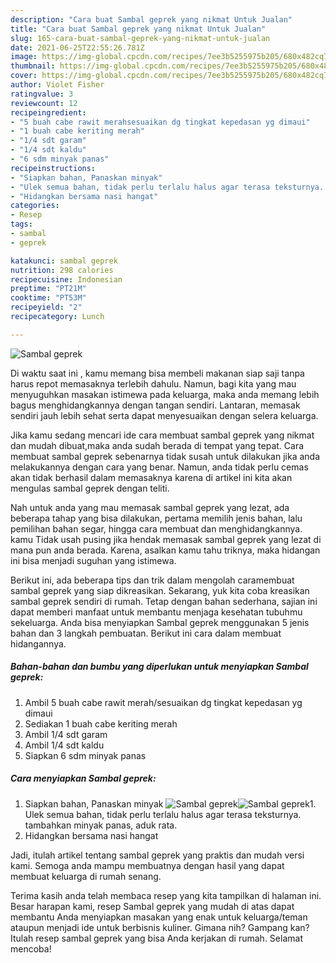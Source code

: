 ```yaml
---
description: "Cara buat Sambal geprek yang nikmat Untuk Jualan"
title: "Cara buat Sambal geprek yang nikmat Untuk Jualan"
slug: 165-cara-buat-sambal-geprek-yang-nikmat-untuk-jualan
date: 2021-06-25T22:55:26.781Z
image: https://img-global.cpcdn.com/recipes/7ee3b5255975b205/680x482cq70/sambal-geprek-foto-resep-utama.jpg
thumbnail: https://img-global.cpcdn.com/recipes/7ee3b5255975b205/680x482cq70/sambal-geprek-foto-resep-utama.jpg
cover: https://img-global.cpcdn.com/recipes/7ee3b5255975b205/680x482cq70/sambal-geprek-foto-resep-utama.jpg
author: Violet Fisher
ratingvalue: 3
reviewcount: 12
recipeingredient:
- "5 buah cabe rawit merahsesuaikan dg tingkat kepedasan yg dimaui"
- "1 buah cabe keriting merah"
- "1/4 sdt garam"
- "1/4 sdt kaldu"
- "6 sdm minyak panas"
recipeinstructions:
- "Siapkan bahan, Panaskan minyak"
- "Ulek semua bahan, tidak perlu terlalu halus agar terasa teksturnya. tambahkan minyak panas, aduk rata."
- "Hidangkan bersama nasi hangat"
categories:
- Resep
tags:
- sambal
- geprek

katakunci: sambal geprek 
nutrition: 298 calories
recipecuisine: Indonesian
preptime: "PT21M"
cooktime: "PT53M"
recipeyield: "2"
recipecategory: Lunch

---
```



![Sambal geprek](https://img-global.cpcdn.com/recipes/7ee3b5255975b205/680x482cq70/sambal-geprek-foto-resep-utama.jpg)

Di waktu  saat ini , kamu memang bisa membeli makanan siap saji tanpa harus repot memasaknya terlebih dahulu. Namun, bagi kita yang mau menyuguhkan masakan istimewa pada keluarga, maka anda memang lebih bagus menghidangkannya dengan tangan sendiri. Lantaran, memasak sendiri jauh lebih sehat serta dapat menyesuaikan dengan selera keluarga.

Jika kamu sedang mencari ide cara membuat sambal geprek yang nikmat dan mudah dibuat,maka anda sudah berada di tempat yang tepat. Cara membuat sambal geprek  sebenarnya tidak susah untuk dilakukan jika anda melakukannya dengan cara yang benar. Namun, anda tidak perlu cemas akan tidak berhasil dalam memasaknya 
karena di artikel ini kita akan mengulas sambal geprek dengan teliti.  



Nah untuk anda yang mau memasak sambal geprek yang lezat, ada beberapa tahap yang bisa dilakukan, pertama memilih jenis bahan, lalu pemilihan bahan segar, hingga cara membuat dan menghidangkannya. kamu Tidak usah pusing jika hendak memasak sambal geprek yang lezat di mana pun anda berada. Karena, asalkan kamu  tahu triknya, maka hidangan ini bisa menjadi suguhan yang istimewa.

Berikut ini, ada beberapa tips dan trik dalam mengolah caramembuat sambal geprek yang siap dikreasikan. Sekarang, yuk kita coba kreasikan sambal geprek sendiri di rumah. Tetap dengan bahan sederhana, sajian ini dapat memberi manfaat untuk membantu menjaga kesehatan tubuhmu sekeluarga. Anda bisa menyiapkan Sambal geprek menggunakan 5 jenis bahan dan 3 langkah pembuatan. Berikut ini cara dalam membuat hidangannya.

<!--inarticleads1-->

##### Bahan-bahan dan bumbu yang diperlukan untuk menyiapkan Sambal geprek:

1. Ambil 5 buah cabe rawit merah/sesuaikan dg tingkat kepedasan yg dimaui
1. Sediakan 1 buah cabe keriting merah
1. Ambil 1/4 sdt garam
1. Ambil 1/4 sdt kaldu
1. Siapkan 6 sdm minyak panas




<!--inarticleads2-->

##### Cara menyiapkan Sambal geprek:

1. Siapkan bahan, Panaskan minyak
<img src="https://img-global.cpcdn.com/steps/6e269b4f039a9172/160x128cq70/sambal-geprek-langkah-memasak-1-foto.jpg" alt="Sambal geprek"><img src="https://img-global.cpcdn.com/steps/df36286234ec685d/160x128cq70/sambal-geprek-langkah-memasak-1-foto.jpg" alt="Sambal geprek">1. Ulek semua bahan, tidak perlu terlalu halus agar terasa teksturnya. tambahkan minyak panas, aduk rata.
1. Hidangkan bersama nasi hangat




Jadi, itulah artikel tentang  sambal geprek  yang praktis dan mudah versi kami. Semoga anda mampu membuatnya dengan hasil yang dapat membuat keluarga di rumah senang. 

Terima kasih anda telah membaca resep yang kita tampilkan di halaman ini. Besar harapan kami, resep  Sambal geprek yang mudah di atas dapat membantu Anda menyiapkan masakan yang enak untuk keluarga/teman ataupun menjadi ide untuk berbisnis kuliner. Gimana nih? Gampang kan? Itulah resep sambal geprek yang bisa Anda kerjakan di rumah. Selamat mencoba!

